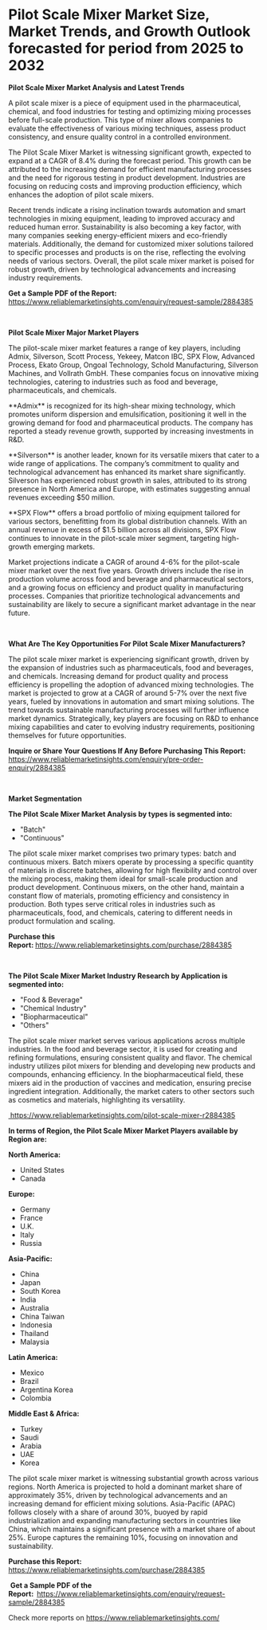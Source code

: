 <p><h1>Pilot Scale Mixer Market Size, Market Trends, and Growth Outlook forecasted for period from 2025 to 2032</h1></p><p><strong>Pilot Scale Mixer Market Analysis and Latest Trends</strong></p>
<p><p>A pilot scale mixer is a piece of equipment used in the pharmaceutical, chemical, and food industries for testing and optimizing mixing processes before full-scale production. This type of mixer allows companies to evaluate the effectiveness of various mixing techniques, assess product consistency, and ensure quality control in a controlled environment. </p><p>The Pilot Scale Mixer Market is witnessing significant growth, expected to expand at a CAGR of 8.4% during the forecast period. This growth can be attributed to the increasing demand for efficient manufacturing processes and the need for rigorous testing in product development. Industries are focusing on reducing costs and improving production efficiency, which enhances the adoption of pilot scale mixers.</p><p>Recent trends indicate a rising inclination towards automation and smart technologies in mixing equipment, leading to improved accuracy and reduced human error. Sustainability is also becoming a key factor, with many companies seeking energy-efficient mixers and eco-friendly materials. Additionally, the demand for customized mixer solutions tailored to specific processes and products is on the rise, reflecting the evolving needs of various sectors. Overall, the pilot scale mixer market is poised for robust growth, driven by technological advancements and increasing industry requirements.</p></p>
<p><strong>Get a Sample PDF of the Report:&nbsp;</strong> <a href="https://www.reliablemarketinsights.com/enquiry/request-sample/2884385?utm_campaign=2885&utm_medium=2&utm_source=Github&utm_content=ia&utm_term=13032025&utm_id=pilot-scale-mixer">https://www.reliablemarketinsights.com/enquiry/request-sample/2884385</a></p>
<p>&nbsp;</p>
<p><strong>Pilot Scale Mixer Major Market Players</strong></p>
<p><p>The pilot-scale mixer market features a range of key players, including Admix, Silverson, Scott Process, Yekeey, Matcon IBC, SPX Flow, Advanced Process, Ekato Group, Ongoal Technology, Schold Manufacturing, Silverson Machines, and Vollrath GmbH. These companies focus on innovative mixing technologies, catering to industries such as food and beverage, pharmaceuticals, and chemicals.</p><p>**Admix** is recognized for its high-shear mixing technology, which promotes uniform dispersion and emulsification, positioning it well in the growing demand for food and pharmaceutical products. The company has reported a steady revenue growth, supported by increasing investments in R&D.</p><p>**Silverson** is another leader, known for its versatile mixers that cater to a wide range of applications. The company’s commitment to quality and technological advancement has enhanced its market share significantly. Silverson has experienced robust growth in sales, attributed to its strong presence in North America and Europe, with estimates suggesting annual revenues exceeding $50 million.</p><p>**SPX Flow** offers a broad portfolio of mixing equipment tailored for various sectors, benefitting from its global distribution channels. With an annual revenue in excess of $1.5 billion across all divisions, SPX Flow continues to innovate in the pilot-scale mixer segment, targeting high-growth emerging markets.</p><p>Market projections indicate a CAGR of around 4-6% for the pilot-scale mixer market over the next five years. Growth drivers include the rise in production volume across food and beverage and pharmaceutical sectors, and a growing focus on efficiency and product quality in manufacturing processes. Companies that prioritize technological advancements and sustainability are likely to secure a significant market advantage in the near future.</p></p>
<p>&nbsp;</p>
<p><strong>What Are The Key Opportunities For Pilot Scale Mixer Manufacturers?</strong></p>
<p><p>The pilot scale mixer market is experiencing significant growth, driven by the expansion of industries such as pharmaceuticals, food and beverages, and chemicals. Increasing demand for product quality and process efficiency is propelling the adoption of advanced mixing technologies. The market is projected to grow at a CAGR of around 5-7% over the next five years, fueled by innovations in automation and smart mixing solutions. The trend towards sustainable manufacturing processes will further influence market dynamics. Strategically, key players are focusing on R&D to enhance mixing capabilities and cater to evolving industry requirements, positioning themselves for future opportunities.</p></p>
<p><strong>Inquire or Share Your Questions If Any Before Purchasing This Report:</strong> <a href="https://www.reliablemarketinsights.com/enquiry/pre-order-enquiry/2884385?utm_campaign=2885&utm_medium=2&utm_source=Github&utm_content=ia&utm_term=13032025&utm_id=pilot-scale-mixer">https://www.reliablemarketinsights.com/enquiry/pre-order-enquiry/2884385</a></p>
<p>&nbsp;</p>
<p><strong>Market Segmentation</strong></p>
<p><strong>The Pilot Scale Mixer Market Analysis by types is segmented into:</strong></p>
<p><ul><li>"Batch"</li><li>"Continuous"</li></ul></p>
<p><p>The pilot scale mixer market comprises two primary types: batch and continuous mixers. Batch mixers operate by processing a specific quantity of materials in discrete batches, allowing for high flexibility and control over the mixing process, making them ideal for small-scale production and product development. Continuous mixers, on the other hand, maintain a constant flow of materials, promoting efficiency and consistency in production. Both types serve critical roles in industries such as pharmaceuticals, food, and chemicals, catering to different needs in product formulation and scaling.</p></p>
<p><strong>Purchase this Report:&nbsp;</strong><a href="https://www.reliablemarketinsights.com/purchase/2884385?utm_campaign=2885&utm_medium=2&utm_source=Github&utm_content=ia&utm_term=13032025&utm_id=pilot-scale-mixer">https://www.reliablemarketinsights.com/purchase/2884385</a></p>
<p>&nbsp;</p>
<p><strong>The Pilot Scale Mixer Market Industry Research by Application is segmented into:</strong></p>
<p><ul><li>"Food & Beverage"</li><li>"Chemical Industry"</li><li>"Biopharmaceutical"</li><li>"Others"</li></ul></p>
<p><p>The pilot scale mixer market serves various applications across multiple industries. In the food and beverage sector, it is used for creating and refining formulations, ensuring consistent quality and flavor. The chemical industry utilizes pilot mixers for blending and developing new products and compounds, enhancing efficiency. In the biopharmaceutical field, these mixers aid in the production of vaccines and medication, ensuring precise ingredient integration. Additionally, the market caters to other sectors such as cosmetics and materials, highlighting its versatility.</p></p>
<p><a href="https://www.reliablemarketinsights.com/pilot-scale-mixer-r2884385?utm_campaign=2885&utm_medium=2&utm_source=Github&utm_content=ia&utm_term=13032025&utm_id=pilot-scale-mixer">&nbsp;https://www.reliablemarketinsights.com/pilot-scale-mixer-r2884385</a></p>
<p><strong>In terms of Region, the Pilot Scale Mixer Market Players available by Region are:</strong></p>
<p>
    <p> <strong> North America: </strong>
        <ul>
            <li>United States</li>
            <li>Canada</li>
        </ul>
        </p> 
    <p> <strong> Europe: </strong>
        <ul>
            <li>Germany</li>
            <li>France</li>
            <li>U.K.</li>
            <li>Italy</li>
            <li>Russia</li>
        </ul>
        </p> 
    <p> <strong> Asia-Pacific: </strong>
        <ul>
            <li>China</li>
            <li>Japan</li>
            <li>South Korea</li>
            <li>India</li>
            <li>Australia</li>
            <li>China Taiwan</li>
            <li>Indonesia</li>
            <li>Thailand</li>
            <li>Malaysia</li>
        </ul>
        </p> 
    <p> <strong> Latin America: </strong>
        <ul>
            <li>Mexico</li>
            <li>Brazil</li>
            <li>Argentina Korea</li>
            <li>Colombia</li>
        </ul>
        </p> 
    <p> <strong> Middle East & Africa: </strong>
        <ul>
            <li>Turkey</li>
            <li>Saudi</li>
            <li>Arabia</li>
            <li>UAE</li>
            <li>Korea</li>
        </ul>
    </p>
    </p>
<p><p>The pilot scale mixer market is witnessing substantial growth across various regions. North America is projected to hold a dominant market share of approximately 35%, driven by technological advancements and an increasing demand for efficient mixing solutions. Asia-Pacific (APAC) follows closely with a share of around 30%, buoyed by rapid industrialization and expanding manufacturing sectors in countries like China, which maintains a significant presence with a market share of about 25%. Europe captures the remaining 10%, focusing on innovation and sustainability.</p></p>
<p><strong>Purchase this Report: </strong><a href="https://www.reliablemarketinsights.com/purchase/2884385?utm_campaign=2885&utm_medium=2&utm_source=Github&utm_content=ia&utm_term=13032025&utm_id=pilot-scale-mixer">https://www.reliablemarketinsights.com/purchase/2884385</a></p>
<p>&nbsp;<strong>Get a Sample PDF of the Report:&nbsp;&nbsp;</strong><a href="https://www.reliablemarketinsights.com/enquiry/request-sample/2884385?utm_campaign=2885&utm_medium=2&utm_source=Github&utm_content=ia&utm_term=13032025&utm_id=pilot-scale-mixer">https://www.reliablemarketinsights.com/enquiry/request-sample/2884385</a></p>
<p><strong></strong></p>
<p>Check more reports on <a href="https://www.reliablemarketinsights.com/?utm_campaign=2885&utm_medium=2&utm_source=Github&utm_content=ia&utm_term=13032025&utm_id=pilot-scale-mixer">https://www.reliablemarketinsights.com/</a></p>